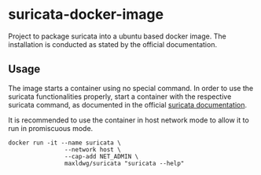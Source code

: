 # suricata-docker-image

Project to package suricata into a ubuntu based docker image.
The installation is conducted as stated by the official documentation.

## Usage

The image starts a container using no special command. In order to use the suricata functionalities properly, start a container with the respective suricata command, as documented in the official [suricata documentation](https://docs.suricata.io/en/latest/). 


It is recommended to use the container in host network mode to allow it to run in promiscuous mode. 

```
docker run -it --name suricata \
                --network host \
                --cap-add NET_ADMIN \
                maxldwg/suricata "suricata --help"
```